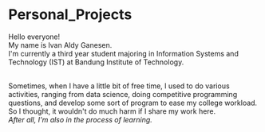 # Personal_Projects
Hello everyone! <br>
My name is Ivan Aldy Ganesen.<br>
I'm currently a third year student majoring in Information Systems and Technology (IST) at Bandung Institute of Technology.<br><br>

Sometimes, when I have a little bit of free time, I used to do various activities, ranging from data science, doing competitive programming questions, and develop some sort of program to ease my college workload.<br>
So I thought, it wouldn't do much harm if I share my work here.<br>
<i> After all, I'm also in the process of learning. </i>
